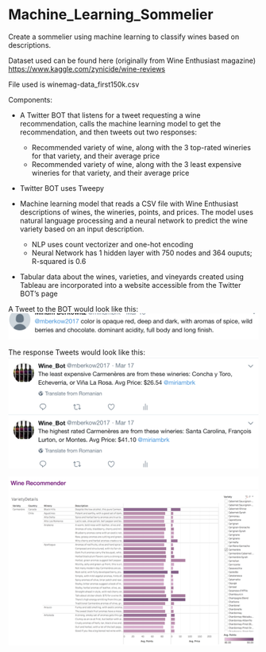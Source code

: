 # Machine_Learning_Sommelier
Create a sommelier using machine learning to classify wines based on descriptions.


Dataset used can be found here (originally from Wine Enthusiast magazine)
https://www.kaggle.com/zynicide/wine-reviews

File used is winemag-data_first150k.csv

Components: 
- A Twitter BOT that listens for a tweet requesting a wine recommendation, calls the machine learning model to get the recommendation, and then tweets out two responses:
  - Recommended variety of wine, along with the 3 top-rated wineries for that variety, and their average  price
  - Recommended variety of wine, along with the 3 least expensive wineries for that variety, and their average price
- Twitter BOT uses Tweepy

- Machine learning model that reads a CSV file with Wine Enthusiast descriptions of wines, the wineries, points, and prices. The model uses natural language processing and a neural network to predict the wine variety based on an input description.
  - NLP uses count vectorizer and one-hot encoding
  - Neural Network has 1 hidden layer with 750 nodes and 364 ouputs; R-squared is 0.6
 
- Tabular data about the wines, varieties, and vineyards created using Tableau are incorporated into a website accessible from the Twitter BOT’s page

A Tweet to the BOT would look like this:
![alt text](input-tweet.png "Tweet")

The response Tweets would look like this:
![alt text](response-tweets.png "Response")

![alt text](wine-recom.png "Wines")
